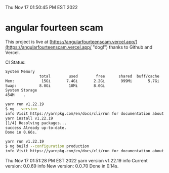 Thu Nov 17 01:50:45 PM EST 2022

# angular fourteen scam


This project is live at [https://angularfourteenscam.vercel.app/](https://angularfourteenscam.vercel.app/ "dog!") thanks to Github and Vercel.

CI Status: 

```bash
System Memory
               total        used        free      shared  buff/cache   available
Mem:            15Gi       7.4Gi       2.2Gi       999Mi       5.7Gi       6.6Gi
Swap:          8.0Gi        10Mi       8.0Gi
System Storage
454M	.
```
```bash
yarn run v1.22.19
$ ng --version
info Visit https://yarnpkg.com/en/docs/cli/run for documentation about this command.
yarn install v1.22.19
[1/4] Resolving packages...
success Already up-to-date.
Done in 0.66s.
```
```bash
yarn run v1.22.19
$ ng build --configuration production
info Visit https://yarnpkg.com/en/docs/cli/run for documentation about this command.
```
Thu Nov 17 01:51:28 PM EST 2022
yarn version v1.22.19
info Current version: 0.0.69
info New version: 0.0.70
Done in 0.14s.
